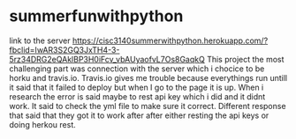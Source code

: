 # summerfunwithpython
link to the server
https://cisc3140summerwithpython.herokuapp.com/?fbclid=IwAR3S2GQ3JxTH4-3-5rz34DRG2eQAklBP3H0iFcv_vbAUyaofvL7Os8GaqkQ
This project the most challenging part was connection with the server which i chocice to be horku and travis.io. Travis.io gives me trouble because everythings run untill it said that it failed to deploy but when I go to the page it is up. When i research the error is said maybe to rest api key which i did and it didnt work. It said to check the yml file to make sure it correct. Different response that said that they got it to work after after either resting the api keys or doing herkou rest. 
